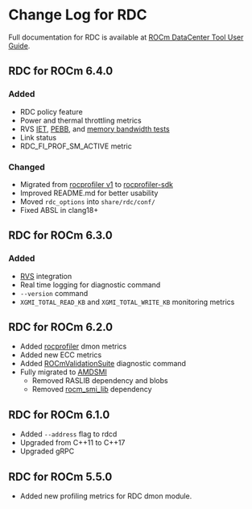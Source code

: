 # Change Log for RDC

Full documentation for RDC is available at [ROCm DataCenter Tool User Guide](https://rocm.docs.amd.com/projects/rdc/en/latest/).

## RDC for ROCm 6.4.0

### Added

- RDC policy feature
- Power and thermal throttling metrics
- RVS [IET](https://github.com/ROCm/ROCmValidationSuite/tree/a6177fc5e3f2679f98bbbc80dc536d535a43fb69/iet.so), [PEBB](https://github.com/ROCm/ROCmValidationSuite/tree/a6177fc5e3f2679f98bbbc80dc536d535a43fb69/pebb.so), and [memory bandwidth tests](https://github.com/ROCm/ROCmValidationSuite/tree/a6177fc5e3f2679f98bbbc80dc536d535a43fb69/babel.so)
- Link status
- RDC_FI_PROF_SM_ACTIVE metric

### Changed

- Migrated from [rocprofiler v1](https://github.com/ROCm/rocprofiler) to [rocprofiler-sdk](https://github.com/ROCm/rocprofiler-sdk)
- Improved README.md for better usability
- Moved `rdc_options` into `share/rdc/conf/`
- Fixed ABSL in clang18+

## RDC for ROCm 6.3.0

### Added

- [RVS](https://github.com/ROCm/ROCmValidationSuite) integration
- Real time logging for diagnostic command
- `--version` command
- `XGMI_TOTAL_READ_KB` and `XGMI_TOTAL_WRITE_KB` monitoring metrics

## RDC for ROCm 6.2.0

- Added [rocprofiler](https://github.com/ROCm/rocprofiler) dmon metrics
- Added new ECC metrics
- Added [ROCmValidationSuite](https://github.com/ROCm/ROCmValidationSuite) diagnostic command
- Fully migrated to [AMDSMI](https://github.com/ROCm/amdsmi)
  - Removed RASLIB dependency and blobs
  - Removed [rocm_smi_lib](https://github.com/ROCm/rocm_smi_lib) dependency

## RDC for ROCm 6.1.0

- Added `--address` flag to rdcd
- Upgraded from C++11 to C++17
- Upgraded gRPC

## RDC for ROCm 5.5.0

- Added new profiling metrics for RDC dmon module.
